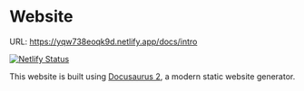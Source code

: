 # Website

URL: https://yqw738eoqk9d.netlify.app/docs/intro

[![Netlify Status](https://api.netlify.com/api/v1/badges/e75aa00f-ad91-4b81-ab6c-cd64452706f4/deploy-status)](https://app.netlify.com/sites/yqw738eoqk9d/deploys)

This website is built using [Docusaurus 2](https://docusaurus.io/), a modern static website generator.
